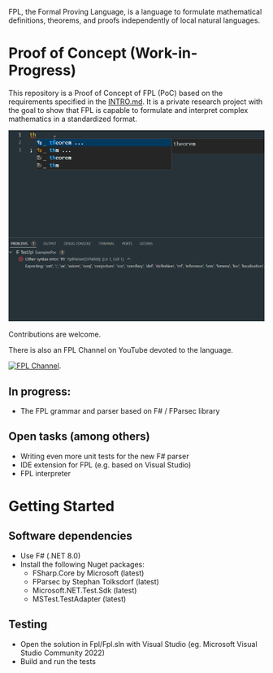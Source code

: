 FPL, the Formal Proving Language, is a language to formulate
mathematical definitions, theorems, and proofs independently of 
local natural languages. 

# Proof of Concept (Work-in-Progress)

This repository is a Proof of Concept of FPL (PoC) based on the requirements specified in the [INTRO.md](https://github.com/bookofproofs/fpl.net/blob/main/INTRO.md).
It is a private research project with the goal to show that FPL is capable to formulate and interpret complex mathematics in a standardized format. 

<img src="https://github.com/bookofproofs/fpl.net/blob/main/Fpl/fpl-vscode-extension/images/FplExtension.gif" width="650">

Contributions are welcome. 

There is also an FPL Channel on YouTube devoted to the language.

[![FPL Channel](https://img.youtube.com/vi/0yiR_3S3OJA/0.jpg)](http://www.youtube.com/watch?v=0yiR_3S3OJA "FPL Channel").

## In progress: 
* The FPL grammar and parser based on F# / FParsec library 

## Open tasks (among others)
* Writing even more unit tests for the new F# parser
* IDE extension for FPL (e.g. based on Visual Studio)
* FPL interpreter

# Getting Started

## Software dependencies
* Use F# (.NET 8.0)
* Install the following Nuget packages:
  * FSharp.Core by Microsoft (latest) 
  * FParsec by Stephan Tolksdorf (latest)
  * Microsoft.NET.Test.Sdk (latest)
  * MSTest.TestAdapter (latest)
## Testing
* Open the solution in Fpl/Fpl.sln with Visual Studio (eg. Microsoft Visual Studio Community 2022)
* Build and run the tests

